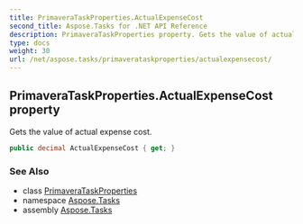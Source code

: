 ```yaml
---
title: PrimaveraTaskProperties.ActualExpenseCost
second_title: Aspose.Tasks for .NET API Reference
description: PrimaveraTaskProperties property. Gets the value of actual expense cost
type: docs
weight: 30
url: /net/aspose.tasks/primaverataskproperties/actualexpensecost/
---
```

## PrimaveraTaskProperties.ActualExpenseCost property

Gets the value of actual expense cost.

```csharp
public decimal ActualExpenseCost { get; }
```

### See Also

* class [PrimaveraTaskProperties](../)
* namespace [Aspose.Tasks](../../primaverataskproperties/)
* assembly [Aspose.Tasks](../../../)


